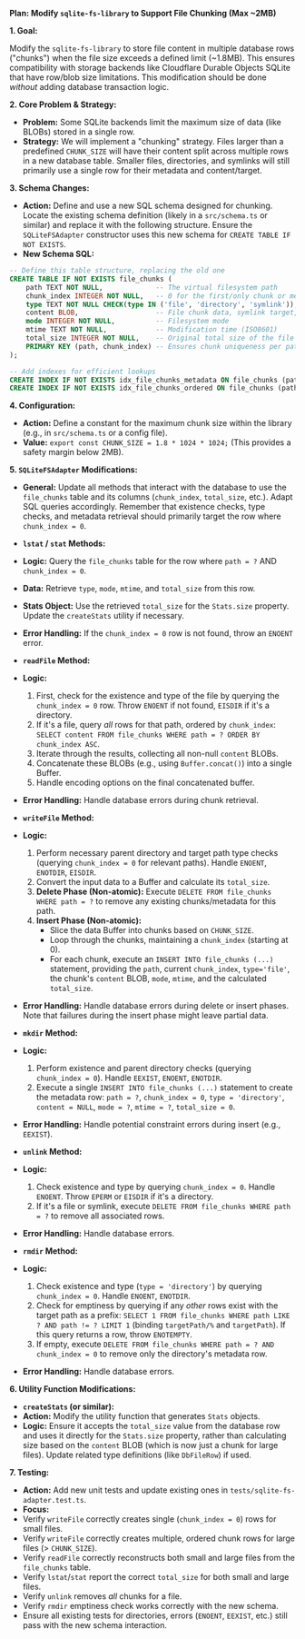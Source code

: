 **Plan: Modify `sqlite-fs-library` to Support File Chunking (Max ~2MB)**

**1. Goal:**

Modify the `sqlite-fs-library` to store file content in multiple database rows ("chunks") when the file size exceeds a defined limit (~1.8MB). This ensures compatibility with storage backends like Cloudflare Durable Objects SQLite that have row/blob size limitations. This modification should be done *without*
adding database transaction logic.

**2. Core Problem & Strategy:**

*   **Problem:** Some SQLite backends limit the maximum size of data (like BLOBs) stored in a single row.
*   **Strategy:** We will implement a "chunking" strategy. Files larger than a predefined `CHUNK_SIZE` will have their content split across multiple rows in a new database table. Smaller files, directories, and symlinks will still primarily use a single row for their metadata and content/target.

**3. Schema Changes:**

*   **Action:** Define and use a new SQL schema designed for chunking. Locate the existing schema definition (likely in a `src/schema.ts` or similar) and replace it with the following structure. Ensure the `SQLiteFSAdapter` constructor uses this new schema for `CREATE TABLE IF NOT EXISTS`.
*   **New Schema SQL:**
  ```sql
  -- Define this table structure, replacing the old one
  CREATE TABLE IF NOT EXISTS file_chunks (
      path TEXT NOT NULL,             -- The virtual filesystem path
      chunk_index INTEGER NOT NULL,   -- 0 for the first/only chunk or metadata, 1+ for subsequent chunks
      type TEXT NOT NULL CHECK(type IN ('file', 'directory', 'symlink')), -- Node type
      content BLOB,                   -- File chunk data, symlink target, or NULL for directory
      mode INTEGER NOT NULL,          -- Filesystem mode
      mtime TEXT NOT NULL,            -- Modification time (ISO8601)
      total_size INTEGER NOT NULL,    -- Original total size of the file (0 for dirs/links)
      PRIMARY KEY (path, chunk_index) -- Ensures chunk uniqueness per path
  );

  -- Add indexes for efficient lookups
  CREATE INDEX IF NOT EXISTS idx_file_chunks_metadata ON file_chunks (path, chunk_index) WHERE chunk_index = 0;
  CREATE INDEX IF NOT EXISTS idx_file_chunks_ordered ON file_chunks (path, chunk_index);
  ```

**4. Configuration:**

*   **Action:** Define a constant for the maximum chunk size within the library (e.g., in `src/schema.ts` or a config file).
*   **Value:** `export const CHUNK_SIZE = 1.8 * 1024 * 1024;` (This provides a safety margin below 2MB).

**5. `SQLiteFSAdapter` Modifications:**

*   **General:** Update all methods that interact with the database to use the `file_chunks` table and its columns (`chunk_index`, `total_size`, etc.). Adapt SQL queries accordingly. Remember that existence checks, type checks, and metadata retrieval should primarily target the row where `chunk_index = 0`.

*   **`lstat` / `stat` Methods:**
  *   **Logic:** Query the `file_chunks` table for the row where `path = ?` AND `chunk_index = 0`.
  *   **Data:** Retrieve `type`, `mode`, `mtime`, and `total_size` from this row.
  *   **Stats Object:** Use the retrieved `total_size` for the `Stats.size` property. Update the `createStats` utility if necessary.
  *   **Error Handling:** If the `chunk_index = 0` row is not found, throw an `ENOENT` error.

*   **`readFile` Method:**
  *   **Logic:**
      1.  First, check for the existence and type of the file by querying the `chunk_index = 0` row. Throw `ENOENT` if not found, `EISDIR` if it's a directory.
      2.  If it's a file, query *all* rows for that path, ordered by `chunk_index`: `SELECT content FROM file_chunks WHERE path = ? ORDER BY chunk_index ASC`.
      3.  Iterate through the results, collecting all non-null `content` BLOBs.
      4.  Concatenate these BLOBs (e.g., using `Buffer.concat()`) into a single Buffer.
      5.  Handle encoding options on the final concatenated buffer.
  *   **Error Handling:** Handle database errors during chunk retrieval.

*   **`writeFile` Method:**
  *   **Logic:**
      1.  Perform necessary parent directory and target path type checks (querying `chunk_index = 0` for relevant paths). Handle `ENOENT`, `ENOTDIR`, `EISDIR`.
      2.  Convert the input data to a Buffer and calculate its `total_size`.
      3.  **Delete Phase (Non-atomic):** Execute `DELETE FROM file_chunks WHERE path = ?` to remove any existing chunks/metadata for this path.
      4.  **Insert Phase (Non-atomic):**
          *   Slice the data Buffer into chunks based on `CHUNK_SIZE`.
          *   Loop through the chunks, maintaining a `chunk_index` (starting at 0).
          *   For each chunk, execute an `INSERT INTO file_chunks (...)` statement, providing the `path`, current `chunk_index`, `type='file'`, the chunk's `content` BLOB, `mode`, `mtime`, and the calculated `total_size`.
  *   **Error Handling:** Handle database errors during delete or insert phases. Note that failures during the insert phase might leave partial data.

*   **`mkdir` Method:**
  *   **Logic:**
      1.  Perform existence and parent directory checks (querying `chunk_index = 0`). Handle `EEXIST`, `ENOENT`, `ENOTDIR`.
      2.  Execute a single `INSERT INTO file_chunks (...)` statement to create the metadata row: `path = ?`, `chunk_index = 0`, `type = 'directory'`, `content = NULL`, `mode = ?`, `mtime = ?`, `total_size = 0`.
  *   **Error Handling:** Handle potential constraint errors during insert (e.g., `EEXIST`).

*   **`unlink` Method:**
  *   **Logic:**
      1.  Check existence and type by querying `chunk_index = 0`. Handle `ENOENT`. Throw `EPERM` or `EISDIR` if it's a directory.
      2.  If it's a file or symlink, execute `DELETE FROM file_chunks WHERE path = ?` to remove all associated rows.
  *   **Error Handling:** Handle database errors.

*   **`rmdir` Method:**
  *   **Logic:**
      1.  Check existence and type (`type = 'directory'`) by querying `chunk_index = 0`. Handle `ENOENT`, `ENOTDIR`.
      2.  Check for emptiness by querying if any *other* rows exist with the target path as a prefix: `SELECT 1 FROM file_chunks WHERE path LIKE ? AND path != ? LIMIT 1` (binding `targetPath/%` and `targetPath`). If this query returns a row, throw `ENOTEMPTY`.
      3.  If empty, execute `DELETE FROM file_chunks WHERE path = ? AND chunk_index = 0` to remove only the directory's metadata row.
  *   **Error Handling:** Handle database errors.

**6. Utility Function Modifications:**

*   **`createStats` (or similar):**
  *   **Action:** Modify the utility function that generates `Stats` objects.
  *   **Logic:** Ensure it accepts the `total_size` value from the database row and uses it directly for the `Stats.size` property, rather than calculating size based on the `content` BLOB (which is now just a chunk for large files). Update related type definitions (like `DbFileRow`) if used.

**7. Testing:**

*   **Action:** Add new unit tests and update existing ones in `tests/sqlite-fs-adapter.test.ts`.
*   **Focus:**
  *   Verify `writeFile` correctly creates single (`chunk_index = 0`) rows for small files.
  *   Verify `writeFile` correctly creates multiple, ordered chunk rows for large files (> `CHUNK_SIZE`).
  *   Verify `readFile` correctly reconstructs both small and large files from the `file_chunks` table.
  *   Verify `lstat`/`stat` report the correct `total_size` for both small and large files.
  *   Verify `unlink` removes *all* chunks for a file.
  *   Verify `rmdir` emptiness check works correctly with the new schema.
  *   Ensure all existing tests for directories, errors (`ENOENT`, `EEXIST`, etc.) still pass with the new schema interaction.
